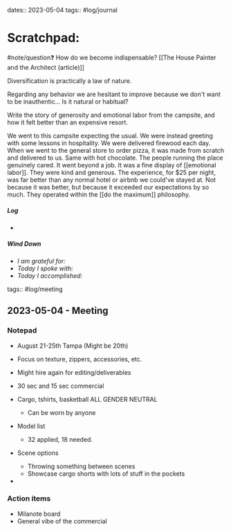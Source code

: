 dates:: 2023-05-04
tags:: #log/journal 

# Scratchpad:

#note/question❓ How do we become indispensable?
[[The House Painter and the Architect (article)]]


Diversification is practically a law of nature.

Regarding any behavior we are hesitant to improve because we don't want to be inauthentic... Is it natural or habitual? 


Write the story of generosity and emotional labor from the campsite, and how it felt better than an expensive resort.

We went to this campsite expecting the usual. We were instead greeting with some lessons in hospitality. We were delivered firewood each day. When we went to the general store to order pizza, it was made from scratch and delivered to us. Same with hot chocolate. The people running the place genuinely cared. It went beyond a job. It was a fine display of [[emotional labor]]. They were kind and generous. The experience, for $25 per night, was far better than any normal hotel or airbnb we could've stayed at. Not because it was better, but because it exceeded our expectations by so much. They operated within the [[do the maximum]] philosophy.


##### Log
- 

##### Wind Down
- *I am grateful for:* 
- *Today I spoke with:* 
- *Today I accomplished:* 






tags:: #log/meeting 

## 2023-05-04  - Meeting

### Notepad
- August 21-25th Tampa (Might be 20th)
- Focus on texture, zippers, accessories, etc.
- Might hire again for editing/deliverables
- 30 sec and 15 sec commercial

- Cargo, tshirts, basketball ALL GENDER NEUTRAL
	- Can be worn by anyone
- Model list
	- 32 applied, 18 needed.

- Scene options
	- Throwing something between scenes
	- Showcase cargo shorts with lots of stuff in the pockets
- 



### Action items
- Milanote board
- General vibe of the commercial